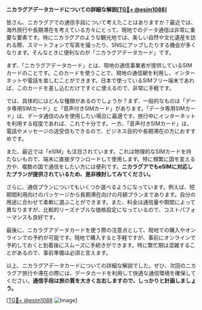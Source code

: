 **ニカラグアデータカードについての詳細な解説[[TG💪+ @esim1088](https://t.me/s/esim1088)]**

皆さん、ニカラグアでの通信手段について考えたことはありますか？最近では、海外旅行や長期滞在を考えている方々にとって、現地でのデータ通信は非常に重要な要素です。特にニカラグアのような観光地では、美しい自然や文化遺産を訪れる際、スマートフォンで写真を撮ったり、SNSにアップしたりする機会が多くなります。そんなときに便利なのが「ニカラグアデータカード」です。

まず、「ニカラグアデータカード」とは、現地の通信事業者が提供しているSIMカードのことです。このカードを使うことで、現地の通信網を利用し、インターネットや電話を楽しむことができます。日本で使っているSIMフリー端末であれば、このカードを差し込むだけですぐに使えるので、非常に手軽です。

では、具体的にはどんな種類があるのでしょうか？まず、一般的なものは「データ専用SIMカード」と「音声付きSIMカード」があります。「データ専用SIMカード」は、データ通信のみを使用したい場合に最適です。旅行中にインターネットを利用する程度であれば、これで十分です。一方、「音声付きSIMカード」は、電話やメッセージの送受信もできるので、ビジネス目的や長期滞在の方におすすめです。

また、最近では「eSIM」も注目されています。これは物理的なSIMカードを持たないもので、端末に直接ダウンロードして使用します。特に頻繁に国を変える方や、複数の国で通信をしたい方には便利です。**ニカラグアでもeSIMに対応したプランが提供されているため、是非検討してみてください。**

さらに、通信プランについてもいくつか選べるようになっています。例えば、短期間利用向けのパッケージから長期滞在向けの月額プランまであります。自分の用途に合わせて柔軟に選ぶことができます。また、料金は通信量や期間によって異なりますが、比較的リーズナブルな価格設定になっているので、コストパフォーマンスも良好です。

最後に、ニカラグアデータカードを使う際の注意点として、現地での購入やオンラインでの予約が可能です。現地で購入すると手軽ですが、事前にオンラインで予約しておくと到着後にスムーズに手続きができます。特に繁忙期は混雑することがあるので、事前準備は必須と言えます。

以上、ニカラグアデータカードについての詳細な解説でした。ぜひ、次回のニカラグア旅行や滞在の際には、データカードを利用して快適な通信環境を確保してください。**通信手段は旅の質を大きく左右しますので、しっかりと計画しましょう。**

[[TG💪+ @esim1088](https://t.me/s/esim1088) ![Image](https://i.postimg.cc/Y0z9fWf4/image.png)]
